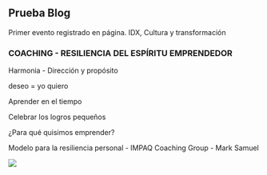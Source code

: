 ## Prueba Blog

Primer evento registrado en página. IDX, Cultura y transformación

### COACHING - RESILIENCIA DEL ESPÍRITU EMPRENDEDOR

Harmonia - Dirección y propósito

deseo = yo quiero

Aprender en el tiempo

Celebrar los logros pequeños

¿Para qué quisimos emprender?

Modelo para la resiliencia personal - IMPAQ Coaching Group - Mark Samuel

<img src="https://cdn-images-1.medium.com/max/600/1*VaPJeQUEjZEBfq-q_Eif3A.jpeg"/></a>
